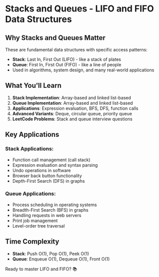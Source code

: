 # Stacks and Queues - LIFO and FIFO Data Structures

## Why Stacks and Queues Matter
These are fundamental data structures with specific access patterns:
- **Stack**: Last In, First Out (LIFO) - like a stack of plates
- **Queue**: First In, First Out (FIFO) - like a line of people
- Used in algorithms, system design, and many real-world applications

## What You'll Learn
1. **Stack Implementation**: Array-based and linked list-based
2. **Queue Implementation**: Array-based and linked list-based  
3. **Applications**: Expression evaluation, BFS, DFS, function calls
4. **Advanced Variants**: Deque, circular queue, priority queue
5. **LeetCode Problems**: Stack and queue interview questions

## Key Applications

### Stack Applications:
- Function call management (call stack)
- Expression evaluation and syntax parsing
- Undo operations in software
- Browser back button functionality
- Depth-First Search (DFS) in graphs

### Queue Applications:
- Process scheduling in operating systems
- Breadth-First Search (BFS) in graphs
- Handling requests in web servers
- Print job management
- Level-order tree traversal

## Time Complexity
- **Stack**: Push O(1), Pop O(1), Peek O(1)
- **Queue**: Enqueue O(1), Dequeue O(1), Front O(1)

Ready to master LIFO and FIFO? 📚